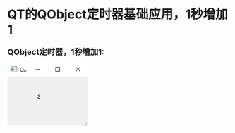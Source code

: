 # QT的QObject定时器基础应用，1秒增加1
__<font size="4">QObject定时器，1秒增加1:</font>__

![如图](https://github.com/glasswarm/QT_Projrct/blob/master/Project/QObject_Timer/photo/1.png#pic_center)